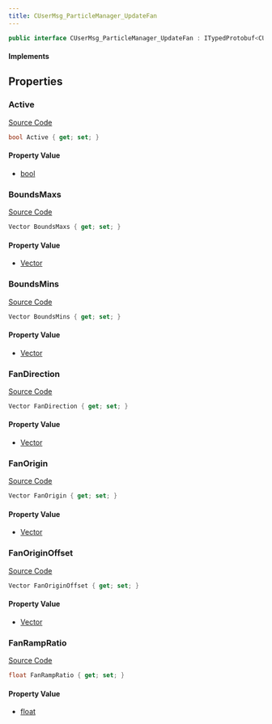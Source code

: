 ```yaml
---
title: CUserMsg_ParticleManager_UpdateFan
---
```


```csharp
public interface CUserMsg_ParticleManager_UpdateFan : ITypedProtobuf<CUserMsg_ParticleManager_UpdateFan>, INativeHandle
```

#### Implements

## Properties

### Active

[Source Code](https://github.com/swiftly-solution/swiftlys2/blob/beta/managed/src/SwiftlyS2.Generated/Protobufs/Interfaces/CUserMsg_ParticleManager_UpdateFan.cs#L13)

```csharp
bool Active { get; set; }
```

#### Property Value

- [bool](https://learn.microsoft.com/dotnet/api/system.boolean)

### BoundsMaxs

[Source Code](https://github.com/swiftly-solution/swiftlys2/blob/beta/managed/src/SwiftlyS2.Generated/Protobufs/Interfaces/CUserMsg_ParticleManager_UpdateFan.cs#L31)

```csharp
Vector BoundsMaxs { get; set; }
```

#### Property Value

- [Vector](/docs/api/shared/natives/vector)

### BoundsMins

[Source Code](https://github.com/swiftly-solution/swiftlys2/blob/beta/managed/src/SwiftlyS2.Generated/Protobufs/Interfaces/CUserMsg_ParticleManager_UpdateFan.cs#L28)

```csharp
Vector BoundsMins { get; set; }
```

#### Property Value

- [Vector](/docs/api/shared/natives/vector)

### FanDirection

[Source Code](https://github.com/swiftly-solution/swiftlys2/blob/beta/managed/src/SwiftlyS2.Generated/Protobufs/Interfaces/CUserMsg_ParticleManager_UpdateFan.cs#L22)

```csharp
Vector FanDirection { get; set; }
```

#### Property Value

- [Vector](/docs/api/shared/natives/vector)

### FanOrigin

[Source Code](https://github.com/swiftly-solution/swiftlys2/blob/beta/managed/src/SwiftlyS2.Generated/Protobufs/Interfaces/CUserMsg_ParticleManager_UpdateFan.cs#L16)

```csharp
Vector FanOrigin { get; set; }
```

#### Property Value

- [Vector](/docs/api/shared/natives/vector)

### FanOriginOffset

[Source Code](https://github.com/swiftly-solution/swiftlys2/blob/beta/managed/src/SwiftlyS2.Generated/Protobufs/Interfaces/CUserMsg_ParticleManager_UpdateFan.cs#L19)

```csharp
Vector FanOriginOffset { get; set; }
```

#### Property Value

- [Vector](/docs/api/shared/natives/vector)

### FanRampRatio

[Source Code](https://github.com/swiftly-solution/swiftlys2/blob/beta/managed/src/SwiftlyS2.Generated/Protobufs/Interfaces/CUserMsg_ParticleManager_UpdateFan.cs#L25)

```csharp
float FanRampRatio { get; set; }
```

#### Property Value

- [float](https://learn.microsoft.com/dotnet/api/system.single)

